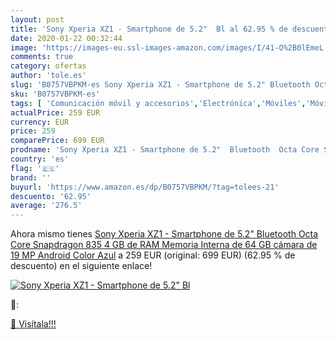 ```yaml
---
layout: post
title: 'Sony Xperia XZ1 - Smartphone de 5.2"  Bl al 62.95 % de descuento'
date: 2020-01-22 00:32:44
image: 'https://images-eu.ssl-images-amazon.com/images/I/41-O%2B0lEmeL._SL400_.jpg'
comments: true
category: ofertas
author: 'tole.es'
slug: 'B0757VBPKM-es Sony Xperia XZ1 - Smartphone de 5.2" Bluetooth Octa Core...'
sku: 'B0757VBPKM-es'
tags: [ 'Comunicación móvil y accesorios','Electrónica','Móviles','Móviles y smartphones libres','Smartwatches','Tecnología para vestir','android', ]
actualPrice: 259 EUR
currency: EUR
price: 259
comparePrice: 699 EUR
prodname: 'Sony Xperia XZ1 - Smartphone de 5.2"  Bluetooth  Octa Core Snapdragon 835  4 GB de RAM  Memoria Interna de 64 GB  cámara de 19 MP  Android  Color Azul'
country: 'es'
flag: '🇪🇸'
brand: ''
buyurl: 'https://www.amazon.es/dp/B0757VBPKM/?tag=tolees-21'
descuento: '62.95'
average: '276.5'
---
```


Ahora mismo tienes [Sony Xperia XZ1 - Smartphone de 5.2"  Bluetooth  Octa Core Snapdragon 835  4 GB de RAM  Memoria Interna de 64 GB  cámara de 19 MP  Android  Color Azul](https://www.amazon.es/dp/B0757VBPKM/?tag=tolees-21) a 259 EUR (original: 699 EUR) (62.95 %  de descuento) en el siguiente enlace!

[![Sony Xperia XZ1 - Smartphone de 5.2"  Bl](https://images-eu.ssl-images-amazon.com/images/I/41-O%2B0lEmeL._SL400_.jpg)](https://www.amazon.es/dp/B0757VBPKM/?tag=tolees-21)

🔎:


[🛒 Visítala!!!](https://www.amazon.es/dp/B0757VBPKM/?tag=tolees-21)
